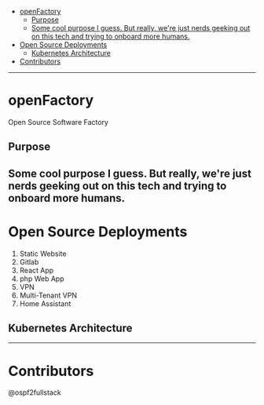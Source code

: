 - [openFactory](#openfactory)
  - [Purpose](#purpose)
  - [Some cool purpose I guess. But really, we're just nerds geeking out on this tech and trying to onboard more humans.](#some-cool-purpose-i-guess-but-really-were-just-nerds-geeking-out-on-this-tech-and-trying-to-onboard-more-humans)
- [Open Source Deployments](#open-source-deployments)
  - [Kubernetes Architecture](#kubernetes-architecture)
- [Contributors](#contributors)
---
# openFactory
 Open Source Software Factory

## Purpose
Some cool purpose I guess. But really, we're just nerds geeking out on this tech and trying to onboard more humans.
---
# Open Source Deployments
1. Static Website
2. Gitlab
3. React App
4. php Web App
5. VPN
6. Multi-Tenant VPN
7. Home Assistant

## Kubernetes Architecture

---
# Contributors
@ospf2fullstack 


